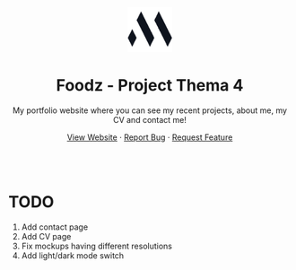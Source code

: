 <div align="center">
    <a>
        <img src="src/assets/logo.png" alt="Logo" width="80" height="80" />
    </a>
    <h1>Foodz - Project Thema 4</h1>
    <p>My portfolio website where you can see my recent projects, about me, my CV and contact me!</p>
    <a href="https://markiesch.netlify.app/">View Website</a>
    ·
    <a href="https://github.com/Markiesch/vue-portfolio/issues">Report Bug</a>
    ·
    <a href="https://github.com/Markiesch/vue-portfolio/issues">Request Feature</a>
</div>
<br />
<br />
<br />

# TODO

1. Add contact page
1. Add CV page
1. Fix mockups having different resolutions
1. Add light/dark mode switch
